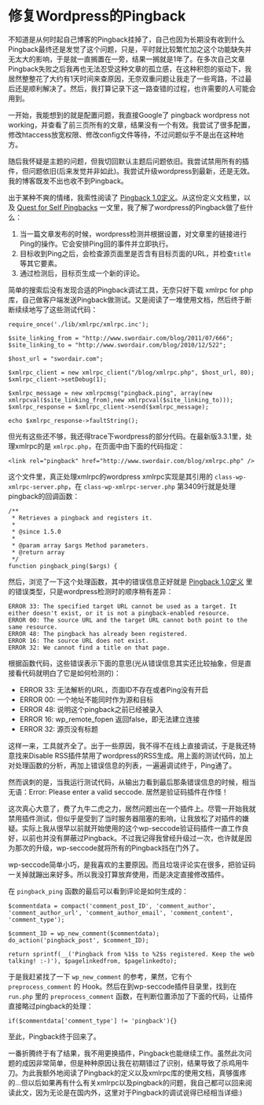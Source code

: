 # 修复Wordpress的Pingback

不知道是从何时起自己博客的Pingback挂掉了，自己也因为长期没有收到什么Pingback最终还是发觉了这个问题，只是，平时就比较繁忙加之这个功能缺失并无太大的影响，于是就一直搁置在一旁，结果一搁就是1年了。在多次自己文章Pingback失败之后我再也无法忍受这种文章的孤立感，在这种积怨的驱动下，我居然整整花了大约有1天时间来查原因，无奈双重问题让我走了一些弯路，不过最后还是顺利解决了。然后，我打算记录下这一路查错的过程，也许需要的人可能会用到。

一开始，我能想到的就是配置问题，我直接Google了 pingback wordpress not working，并查看了前三页所有的文章，结果没有一个有效。我尝试了很多配置，修改htaccess放宽权限、修改config文件等待，不过问题似乎不是出在这种地方。

随后我怀疑是主题的问题，但我切回默认主题后问题依旧。我尝试禁用所有的插件，但问题依旧(后来发觉并非如此)。我尝试升级wordpress到最新，还是无效。我的博客既发不出也收不到Pingback。

出于某种不爽的情绪，我索性阅读了 [Pingback 1.0定义](http://www.hixie.ch/specs/pingback/pingback)。从这份定义文档里，以及 [Quest for Self Pingbacks](http://lists.automattic.com/pipermail/wp-hackers/2009-September/027425.html) 一文里，我了解了wordpress的Pingback做了些什么：


1. 当一篇文章发布的时候，wordpress检测并根据设置，对文章里的链接进行Ping的操作。它会安排Ping回的事件并立即执行。
2. 目标收到Ping之后，会检查源页面里是否含有目标页面的URL，并检查`title`等其它要素。
3. 通过检测后，目标页生成一个新的评论。


简单的搜索后没有发现合适的Pingback调试工具，无奈只好下载 xmlrpc for php 库，自己做客户端发送Pingback做测试。又是阅读了一堆使用文档，然后终于断断续续地写了这些测试代码：

```
require_once('./lib/xmlrpc/xmlrpc.inc');

$site_linking_from = "http://www.swordair.com/blog/2011/07/666";
$site_linking_to = "http://www.swordair.com/blog/2010/12/522";

$host_url = "swordair.com";

$xmlrpc_client = new xmlrpc_client("/blog/xmlrpc.php", $host_url, 80);
$xmlrpc_client->setDebug(1);

$xmlrpc_message = new xmlrpcmsg("pingback.ping", array(new xmlrpcval($site_linking_from),new xmlrpcval($site_linking_to)));
$xmlrpc_response = $xmlrpc_client->send($xmlrpc_message);

echo $xmlrpc_response->faultString();
```

但光有这些还不够，我还得trace下wordpress的部分代码。在最新版3.3.1里，处理xmlrpc的是 `xmlrpc.php`，在页面中由下面的代码指定：

```
<link rel="pingback" href="http://www.swordair.com/blog/xmlrpc.php" />
```

这个文件里，真正处理xmlrpc的wordpress xmlrpc实现是其引用的 `class-wp-xmlrpc-server.php`，在 `class-wp-xmlrpc-server.php` 第3409行就是处理pingback的回调函数：

```
/**
 * Retrieves a pingback and registers it.
 *
 * @since 1.5.0
 *
 * @param array $args Method parameters.
 * @return array
 */
function pingback_ping($args) {
```

然后，浏览了一下这个处理函数，其中的错误信息正好就是 [Pingback 1.0定义](http://www.hixie.ch/specs/pingback/pingback) 里的错误类型，只是wordpress检测时的顺序稍有差异：

```
ERROR 33: The specified target URL cannot be used as a target. It either doesn't exist, or it is not a pingback-enabled resource.
ERROR 00: The source URL and the target URL cannot both point to the same resource.
ERROR 48: The pingback has already been registered.
ERROR 16: The source URL does not exist.
ERROR 32: We cannot find a title on that page.
```

根据函数代码，这些错误表示下面的意思(光从错误信息其实还比较抽象，但是直接看代码就明白了它是如何检测的)：

- ERROR 33: 无法解析的URL，页面ID不存在或者Ping没有开启
- ERROR 00: 一个地址不能同时作为源和目标
- ERROR 48: 说明这个pingback之前已经被录入
- ERROR 16: wp_remote_fopen 返回false，即无法建立连接
- ERROR 32: 源页没有标题

这样一来，工具就齐全了。出于一些原因，我不得不在线上直接调试，于是我还特意找来Disable RSS插件禁用了wordpress的RSS生成。用上面的测试代码，加上对处理函数的分析，再加上错误信息的列表，一遍遍调试终于，Ping通了。

然而讽刺的是，当我运行测试代码，从输出力看到最后那条错误信息的时候，相当无语：Error: Please enter a valid seccode. 居然是验证码插件在作怪！

这次真心大意了，费了九牛二虎之力，居然问题出在一个插件上。尽管一开始我就禁用插件测试，但似乎是受到了当时服务器阻塞的影响，让我放松了对插件的嫌疑。实际上我从很早以前就开始使用的这个wp-seccode验证码插件一直工作良好，以前也并没有屏蔽过Pingback。不过我记得我曾经升级过一次，也许就是因为那次的升级，wp-seccode就将所有的Pingback挡在门外了。

wp-seccode简单小巧，是我喜欢的主要原因。而且垃圾评论实在很多，把验证码一关掉就蹦出来好多。所以我没打算放弃使用，而是决定直接修改插件。

在 `pingback_ping` 函数的最后可以看到评论是如何生成的：

```
$commentdata = compact('comment_post_ID', 'comment_author', 'comment_author_url', 'comment_author_email', 'comment_content', 'comment_type');

$comment_ID = wp_new_comment($commentdata);
do_action('pingback_post', $comment_ID);

return sprintf(__('Pingback from %1$s to %2$s registered. Keep the web talking! :-)'), $pagelinkedfrom, $pagelinkedto);
```

于是我赶紧找了一下 `wp_new_comment` 的参考，果然，它有个 `preprocess_comment` 的 Hook。然后在到wp-seccode插件目录里，找到在 `run.php` 里的 `preprocess_comment` 函数，在判断位置添加了下面的代码，让插件直接略过pingback的处理：

```
if($commentdata['comment_type'] != 'pingback'){}
```

至此，Pingback终于回来了。

一番折腾终于有了结果，我不用更换插件，Pingback也能继续工作。虽然此次问题的成因非常简单，但是种种原因让我在初期错过了识别，结果导致了杀鸡用牛刀。为此我额外地阅读了Pingback的定义以及xmlrpc库的使用文档，真够蛋疼的...但以后如果再有什么有关xmlrpc以及pingback的问题，我自己都可以回来阅读此文，因为无论是在国内外，这里对于Pingback的调试说得已经相当详细:)